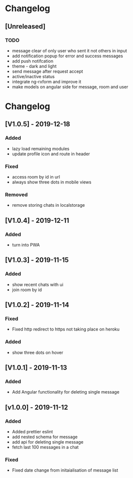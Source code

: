 # Changelog

## [Unreleased]

### TODO

- message clear of only user who sent it not others in input
- add notification popup for error and success messages
- add push notifcation
- theme - dark and light
- send message after request accept
- active/inactive status
- integrate ng-rxform and improve it
- make models on angular side for message, room and user

# Changelog

## [V1.0.5] - 2019-12-18

### Added

- lazy load remaining modules
- update profile icon and route in header

### Fixed

- access room by id in url
- always show three dots in mobile views

### Removed

- remove storing chats in localstorage

## [V1.0.4] - 2019-12-11

### Added

- turn into PWA

## [V1.0.3] - 2019-11-15

### Added

- show recent chats with ui
- join room by id

## [V1.0.2] - 2019-11-14

### Fixed

- Fixed http redirect to https not taking place on heroku

### Added

- show three dots on hover

## [V1.0.1] - 2019-11-13

### Added

- Add Angular functionality for deleting single message

## [v1.0.0] - 2019-11-12

### Added

- Added prettier eslint
- add nested schema for message
- add api for deleting single message
- fetch last 100 messages in a chat

### Fixed

- Fixed date change from initaialisation of message list
